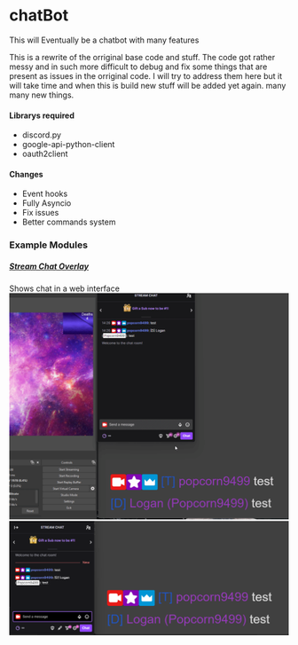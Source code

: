 # chatBot
This will Eventually be a chatbot with many features

This is a rewrite of the orriginal base code and stuff. The code got rather messy and in such more difficult to debug and fix some things that are present as issues in the orriginal code. I will try to address them here but it will take time and when this is build new stuff will be added yet again. many many new things.


#### Librarys required
- discord.py 
- google-api-python-client
- oauth2client

#### Changes
- Event hooks
- Fully Asyncio
- Fix issues
- Better commands system

### Example Modules
##### [Stream Chat Overlay](https://github.com/popcorn9499/streamChatOverlay)
Shows chat in a web interface
![gif example](https://github.com/popcorn9499/streamChatOverlay/blob/master/Examples/Stream%20Example.gif?raw=true)
![image example](https://github.com/popcorn9499/streamChatOverlay/blob/master/Examples/Panel%20Example.png?raw=true)



